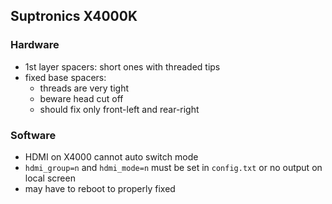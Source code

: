 Suptronics X4000K
---

### Hardware
- 1st layer spacers: short ones with threaded tips
- fixed base spacers:
  - threads are very tight 
  - beware head cut off
  - should fix only front-left and rear-right

### Software
- HDMI on X4000 cannot auto switch mode
- `hdmi_group=n` and `hdmi_mode=n` must be set in `config.txt` or no output on local screen
- may have to reboot to properly fixed
